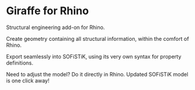 Giraffe for Rhino
============================

Structural engineering add-on for Rhino.

Create geometry containing all structural information, within the comfort of Rhino.

Export seamlessly into SOFiSTiK, using its very own syntax for property definitions.

Need to adjust the model? Do it directly in Rhino. Updated SOFiSTiK model is one click away!